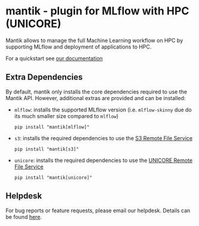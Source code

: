 # mantik - plugin for MLflow with HPC (UNICORE)

Mantik allows to manage the full Machine Learning workflow on HPC by
supporting MLflow and deployment of applications to HPC.

For a quickstart see [our documentation](https://mantik-ai.gitlab.io/mantik/client-quickstart.html)

## Extra Dependencies

By default, mantik only installs the core dependencies required to use the Mantik API.
However, additional extras are provided and can be installed:

- `mlflow`: installs the supported MLflow version (i.e. `mlflow-skinny` due do its much smaller size compared to `mlflow`)

  ```shell
  pip install "mantik[mlflow]"
  ```

- `s3`: installs the required dependencies to use the [S3 Remote File Service](https://mantik-ai.gitlab.io/mantik/remote-execution/remote-file-service.html)

  ```shell
  pip install "mantik[s3]"
  ```

- `unicore`: installs the required dependencies to use the [UNICORE Remote File Service](https://mantik-ai.gitlab.io/mantik/remote-execution/remote-file-service.html)

  ```shell
  pip install "mantik[unicore]"
  ```

## Helpdesk

For bug reports or feature requests, please email our helpdesk.
Details can be found [here](https://mantik-ai.gitlab.io/mantik/helpdesk.html).
